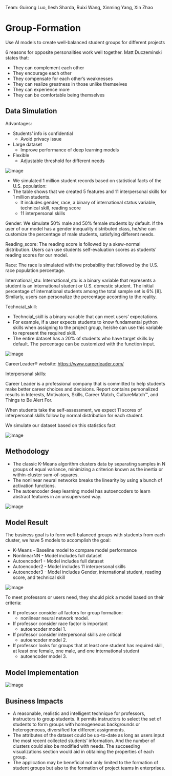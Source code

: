 Team: Guirong Luo, Ilesh Sharda, Ruixi Wang, Xinming Yang, Xin Zhao
# Group-Formation
Use AI models to create well-balanced student groups for different projects

6 reasons for opposite personalities work well together. Matt Duczeminski states that:
- They can complement each other
- They encourage each other
- They compensate for each other’s weaknesses
- They can realize greatness in those unlike themselves
- They can experience more
- They can be comfortable being themselves 

## Data Simulation

Advantages:							
- Students’ info is confidential
  - Avoid privacy issue
- Large dataset 
  - Improve performance of deep learning models
- Flexible
  - Adjustable threshold for different needs

![image](https://user-images.githubusercontent.com/73065775/177408793-e1e21da7-f394-4520-ba9f-bf5b69fed61f.png)

- We simulated 1 million student records based on statistical facts of the U.S. population:
- The table shows that we created 5 features and 11 interpersonal skills for 1 million students. 
  - It includes gender, race, a binary of international status variable, technical skill, reading score
  - 11 interpersonal skills

Gender:
We simulate 50% male and 50% female students by default. If the user of our model has a gender inequality distributed class, he/she can customize the percentage of male students, satisfying different needs.

Reading_score:
The reading score is followed by a skew-normal distribution. Users can use students self-evaluation scores as students’ reading scores for our model.

Race:
The race is simulated with the probability that followed by the U.S. race population percentage.

International_stu:
International_stu is a binary variable that represents a student is an international student or U.S. domestic student. The initial percentage of international students among the total sample set is 6% [8]. Similarly, users can personalize the percentage according to the reality.

Techncial_skill:
- Techncial_skill is a binary variable that can meet users’ expectations. 
- For example, if a user expects students to know fundamental python skills when assigning to the project group, he/she can use this variable to represent the required skill. 
- The entire dataset has a 20% of students who have target skills by default. The percentage can be customized with the function input.


![image](https://user-images.githubusercontent.com/73065775/177409186-c67f24f8-fa80-42bf-8d1d-0652a5d9d688.png)

CareerLeader® website: https://www.careerleader.com/             

Interpersonal skills:

Career Leader is a professional company that is committed to help students make better career choices and decisions. Report contains personalized results in Interests, Motivators, Skills, Career Match, CultureMatch™, and Things to Be Alert For.

When students take the self-assessment, we expect 11 scores of interpersonal skills follow by normal distribution for each student.

We simulate our dataset based on this statistics fact

![image](https://user-images.githubusercontent.com/73065775/177409741-b5d92560-93fd-486f-884d-1c11dc6d81b7.png)

## Methodology

- The classic K-Means algorithm clusters data by separating samples in N groups of equal variance, minimizing a criterion known as the inertia or within-cluster sum-of-squares.
- The nonlinear neural networks breaks the linearity by using a bunch of activation functions.
- The autoencoder deep learning model has autoencoders to learn abstract features in an unsupervised way.

![image](https://user-images.githubusercontent.com/73065775/177410069-50680334-da06-4906-a9ca-d8fe3492ef50.png)

## Model Result

The business goal is to form well-balanced groups with students from each cluster, we have 5 models to accomplish the goal:
- K-Means - Baseline model to compare model performance
- NonlinearNN - Model includes full dataset
- Autoencoder1 - Model includes full dataset
- Autoencoder2 - Model includes  11 interpersonal skills
- Autoencoder3 - Model includes Gender, international student, reading score, and technical skill

![image](https://user-images.githubusercontent.com/73065775/177410530-e84f09ee-abb7-4a34-9bea-71425ef4b06b.png)

To meet professors or users need, they should pick a model based on their criteria:
- If professor consider all factors for group formation:
  - nonlinear neural network model.
- If professor consider race factor is important
  - autoencoder model 1.
- If professor consider interpersonal skills are critical
  - autoencoder model 2.
- If professor looks for groups that at least one student has required skill, at least one female, one male, and one international student
  - autoencoder model 3.

## Model Implementation

![image](https://user-images.githubusercontent.com/73065775/177410866-190a0d3d-9ed6-40ab-8ce4-69b18401f677.png)


## Business Impacts

- A reasonable, realistic and intelligent technique for professors, instructors to group students. It permits instructors to select the set of students to form groups with homogeneous backgrounds or heterogeneous, diversified for different assignments.
- The attributes of the dataset could be up-to-date as long as users input the most recent collected students’ information. And the number of clusters could also be modified with needs. The succeeding visualizations section would aid in obtaining the properties of each group.
- The application may be beneficial not only limited to the formation of student groups but also to the formation of project teams in enterprises.






